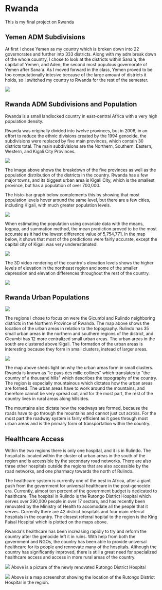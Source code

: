 # Rwanda 

This is my final project on Rwanda

## Yemen ADM Subdivisions

At first I chose Yemen as my country which is broken down into 22 governorates and further into 333 districts. Along with my adm break down of the whole country, I chose to look at the districts within Sana'a, the capital of Yemen, and Aden, the second most populous governorate of Yemen after Sana'a. As I moved forward in the class, Yemen proved to be too computationally intesive because of the large amount of districts it holds, so I switched my country to Rwanda for the rest of the semester. 

![](Yemen.png)

## Rwanda ADM Subdivisions and Population 

Rwanda is a small landlocked country in east-central Africa with a very high population density. 

Rwanda was originally divided into twelve provinces, but in 2006, in an effort to reduce the ethnic divisions created by the 1994 genocide, the subdivisions were replaced by five main provinces, which contain 30 districts total. The main subdivisions are the Northern, Southern, Eastern, Western, and Kigali City Provinces. 

![](rwanda_pop.png)

The image above shows the breakdown of the five provinces as well as the population distribution of the districts in the country. Rwanda has a few major towns, and its biggest urban area is Kigali City, which is the smallest province, but has a population of over 700,000. 

The histo-bar graph below complements this by showing that most population levels hover around the same level, but there are a few cities, including Kigali, with much greater population levels. 

![](histo_bar.png)

When estimating the population using covariate data with the means, logpop, and summation method, the mean prediction proved to be the most accurate as it had the lowest difference value of 5,754,771. In the map below, it shows that most of the predictions were fairly accurate, except the capital city of Kigali was very underestimated. 

![](Means.png)

The 3D video rendering of the country's elevation levels shows the higher levels of elevation in the northeast region and some of the smaller depression and elevation differences throughout the rest of the country. 

![](Rwanda.gif)

## Rwanda Urban Populations

![](Population.png)

The regions I chose to focus on were the Gicumbi and Rulindo neighboring districts in the Northern Province of Rwanda. The map above shows the location of the urban areas in relation to the topography. Rulindo has 35 small urban areas in the northern and southern regions of the district, and Gicumbi has 12 more centralized small urban areas. The urban areas in the south are clustered above Kigali. The formation of the urban areas is interesting because they form in small clusters, instead of larger areas. 

![](3d.png)

The map above sheds light on why the urban areas form in small clusters. Rwanda is known as "le pays des mille collines" which translates to "the country of a thousand hills" which describes the topography of the country. The region is especially mountainous which dictates how the urban areas are formed. The urban areas have to work around the mountains, and therefore cannot be very spread out, and for the most part, the rest of the country lives in rural areas along hillsides. 

The mountains also dictate how the roadways are formed, because the roads have to go through the mountains and cannot just cut across. For the most part the roadway system is fairly efficient as it goes through most urban areas and is the primary form of transportation within the country. 

## Healthcare Access 

Within the two regions there is only one hospital, and it is in Rulindo. The hospital is located within the cluster of urban areas in the south of the region and is accessible by the secondary road networks. There are also three other hospitals outside the regions that are also accessible by the road networks, and one pharmacy towards the north of Rulindo. 

The healthcare system is currently one of the best in Africa, after a giant push from the government for universal healthcare in the post-genocide era. Currently, almost ten percent of the government budget is dedicated to healthcare. The hospital in Rulindo is the Rutongo District Hospital which serves over 290,000 people in over 17 sectors, and has recently been renovated by the Ministry of Health to accomodate all the people that it serves. Currently there are 42 district hospitals and four main referral hospitals in the country. The closest referral hopital to the region is the King Faisal Hospital which is plotted on the maps above. 

Rwanda's healthcare has been increasing rapidly to try and reform the country after the genocide left it in ruins. With help from both the government and NGOs, the country has been able to provide universal healthcare for its people and rennovate many of the hospitals. Although the country has significantly improved, there is still a great need for specialized healthcare access and access in more rural areas of the country. 

![](rutongo.png)
Above is a picture of the newly renovated Rutongo District Hospital

![](rutongo_map.png)
Above is a map screenshot showing the location of the Rutongo District Hospital in the region. 






